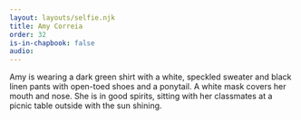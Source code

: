 ```yaml
---
layout: layouts/selfie.njk
title: Amy Correia
order: 32
is-in-chapbook: false
audio: 
---
```

Amy is wearing a dark green shirt with a white, speckled sweater and black linen pants with open-toed shoes and a ponytail. A white mask covers her mouth and nose. She is in good spirits, sitting with her classmates at a picnic table outside with the sun shining.
